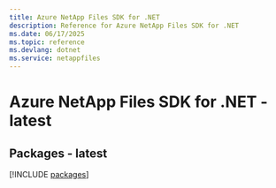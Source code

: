 ```yaml
---
title: Azure NetApp Files SDK for .NET
description: Reference for Azure NetApp Files SDK for .NET
ms.date: 06/17/2025
ms.topic: reference
ms.devlang: dotnet
ms.service: netappfiles
---
```

# Azure NetApp Files SDK for .NET - latest
## Packages - latest
[!INCLUDE [packages](netapp-files-index.md)]
